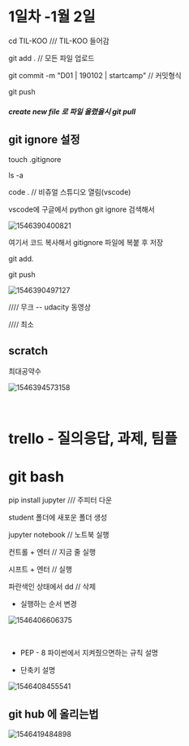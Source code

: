 



# 1일차 -1월 2일



cd TIL-KOO   /// TIL-KOO 들어감

git add .   // 모든 파일 업로드

git commit -m "D01 | 190102 | startcamp"    // 커밋형식

git push

##### create new file 로  파일 올렸을시   git pull



## git ignore 설정

touch .gitignore

ls -a

code .    // 비쥬얼 스튜디오 열림(vscode)

vscode에 구글에서 python git ignore 검색해서 

![1546390400821](C:\Users\student\AppData\Roaming\Typora\typora-user-images\1546390400821.png)

여기서 코드 복사해서 gitignore 파일에 복붙 후 저장

git add.

git push



![1546390497127](C:\Users\student\AppData\Roaming\Typora\typora-user-images\1546390497127.png)



////  무크   --   udacity  동영상 

////  최소



## scratch

최대공약수

![1546394573158](C:\Users\student\AppData\Roaming\Typora\typora-user-images\1546394573158.png)

​                                                      

# trello - 질의응답, 과제, 팀플

#  git bash

pip install jupyter        ///  주피터 다운

student 폴더에 새포운 폴더 생성

jupyter notebook   //   노트북 실행



컨트롤 + 엔터  // 지금 줄 실행

시프트 + 엔터  // 실행

파란색인 상태에서 dd  //  삭제 



- 실행하는 순서 변경

![1546406606375](C:\Users\student\AppData\Roaming\Typora\typora-user-images\1546406606375.png)

​                     

- PEP -  8   파이썬에서 지켜줬으면하는 규칙 설명

- 단축키 설명




![1546408455541](C:\Users\student\AppData\Roaming\Typora\typora-user-images\1546408455541.png)







## git hub 에 올리는법

![1546419484898](C:\Users\student\AppData\Roaming\Typora\typora-user-images\1546419484898.png)